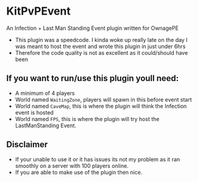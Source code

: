 # KitPvPEvent
An Infection + Last Man Standing Event plugin written for OwnagePE
- This plugin was a speedcode. I kinda woke up really late on the day I was meant to host the event and wrote this plugin in just under 6hrs
- Therefore the code quality is not as excellent as it could/should have been

## If you want to run/use this plugin youll need:
- A minimum of 4 players
- World named `WaitingZone`, players will spawn in this before event start
- World named `CaveMap`, this is where the plugin will think the Infection event is hosted
- World named `FPS`, this is where the plugin will try host the LastManStanding Event.

## Disclaimer
- If your unable to use it or it has issues its not my problem as it ran smoothly on a server with 100 players online.
- If you are able to make use of the plugin then nice.
